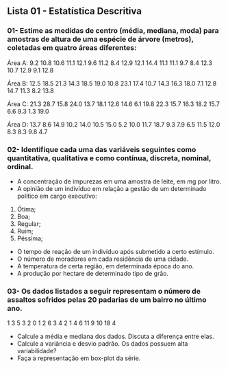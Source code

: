 ## Lista 01 - Estatística Descritiva

### 01- Estime as medidas de centro (média, mediana, moda) para amostras de altura de uma espécie de árvore (metros), coletadas em quatro áreas diferentes:

Área A:
9.2 10.8 10.6 11.1 12.1 9.6 11.2 8.4 12.9 12.1 14.4 11.1 11.1 9.7 8.4 12.3 10.7 12.9 9.1 12.8

Área B:
12.5 18.5 21.3 14.3 18.5 19.0 10.8 23.1 17.4 10.7 14.3 16.3 18.0 7.1 12.8 14.7 11.3 8.2 13.8

Área C:
21.3 28.7 15.8 24.0 13.7 18.1 12.6 14.6 6.1 19.8 22.3 15.7 16.3 18.2 15.7 6.6 9.3 1.3 19.0

Área D:
13.7 8.6 14.9 10.2 14.0 10.5 15.0 5.2 10.0 11.7 18.7 9.3 7.9 6.5 11.5 12.0 8.3 8.3 9.8 4.7


### 02- Identifique cada uma das variáveis seguintes como quantitativa, qualitativa e como contínua, discreta, nominal, ordinal.

- A concentração de impurezas em uma amostra de leite, em mg por litro.
- A opinião de um indivíduo em relação a gestão de um determinado politico em cargo executivo:

1. Ótima;
2. Boa;
3. Regular;
4. Ruim;
5. Péssima;

- O tempo de reação de um indivíduo após submetido a certo estímulo.
- O número de moradores em cada residência de uma cidade.
- A temperatura de certa região, em determinada época do ano.
- A produção por hectare de determinado tipo de grão.


### 03- Os dados listados a seguir representam o número de assaltos sofridos pelas 20 padarias de um bairro no último ano.

1 3 5 3 2 0 1 2 6 3 4 2 1 4 6 11 9 10 18 4

- Calcule a média e mediana dos dados. Discuta a diferença entre elas.
- Calcule a variância e desvio padrão. Os dados possuem alta variabilidade?
- Faça a representação em box-plot da série.
